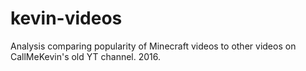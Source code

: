 # kevin-videos
Analysis comparing popularity of Minecraft videos to other videos on CallMeKevin's old YT channel. 2016.
